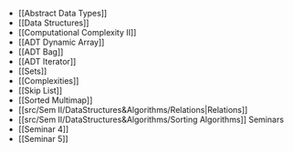 -  [[Abstract Data Types]]
- [[Data Structures]]
- [[Computational Complexity II]]
- [[ADT Dynamic Array]]
- [[ADT Bag]]
- [[ADT Iterator]]
- [[Sets]]
- [[Complexities]]
- [[Skip List]]
- [[Sorted Multimap]]
- [[src/Sem II/DataStructures&Algorithms/Relations|Relations]]
- [[src/Sem II/DataStructures&Algorithms/Sorting Algorithms]]
Seminars
- [[Seminar 4]]
- [[Seminar 5]]